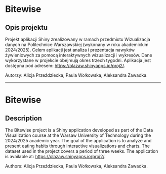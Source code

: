# Bitewise
## Opis projektu
Projekt aplikacji Shiny zrealizowany w ramach przedmiotu Wizualizacja danych na Politechnice Warszawskiej (wykonany w roku akademickim 2024/2025). Celem aplikacji jest analiza i prezentacja nawyków żywieniowych za pomocą interaktywnych wizualizacji i wykresów. Dane wykorzystane w projekcie obejmują okres trzech tygodni. Aplikacja jest dostępna pod adresem: https://olazaw.shinyapps.io/proj2/.

Autorzy: Alicja Przeździecka, Paula Wołkowska, Aleksandra Zawadka.

---
# Bitewise
## Description
The Bitewise project is a Shiny application developed as part of the Data Visualization course at the Warsaw University of Technology during the 2024/2025 academic year. The goal of the application is to analyze and present eating habits through interactive visualizations and charts. The dataset used in the project covers a period of three weeks. The application is available at: https://olazaw.shinyapps.io/proj2/.

Authors: Alicja Przeździecka, Paula Wołkowska, Aleksandra Zawadka.
